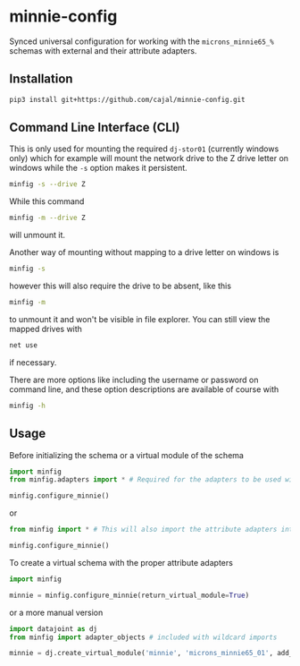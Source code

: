 # minnie-config
Synced universal configuration for working with the `microns_minnie65_%` schemas with external and their attribute adapters.

## Installation

```bash
pip3 install git+https://github.com/cajal/minnie-config.git
```

## Command Line Interface (CLI)

This is only used for mounting the required `dj-stor01` (currently windows only) which for example will mount the network drive to the Z drive letter on windows while the `-s` option makes it persistent.

```bash
minfig -s --drive Z 
```

While this command

```bash
minfig -m --drive Z
```

will unmount it.

Another way of mounting without mapping to a drive letter on windows is

```bash
minfig -s
```

however this will also require the drive to be absent, like this

```bash
minfig -m
```

to unmount it and won't be visible in file explorer. You can still view the mapped drives with

```bash
net use
```

if necessary.

There are more options like including the username or password on command line, and these option descriptions are available of course with

```bash
minfig -h
```

## Usage

Before initializing the schema or a virtual module of the schema

```python
import minfig
from minfig.adapters import * # Required for the adapters to be used with locally defined tables

minfig.configure_minnie()
```

or

```python
from minfig import * # This will also import the attribute adapters into the namespace

minfig.configure_minnie()
```

To create a virtual schema with the proper attribute adapters

```python
import minfig

minnie = minfig.configure_minnie(return_virtual_module=True)
```

or a more manual version

```python
import datajoint as dj
from minfig import adapter_objects # included with wildcard imports

minnie = dj.create_virtual_module('minnie', 'microns_minnie65_01', add_objects=adapter_objects)
```
